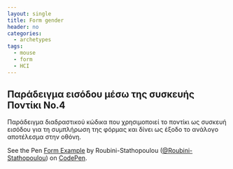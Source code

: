 ```yaml
---
layout: single
title: Form gender
header: no
categories:
  - archetypes
tags:
  - mouse
  - form
  - HCI
---
```



## Παράδειγμα εισόδου μέσω της συσκευής Ποντίκι Νο.4

Παράδειγμα διαδραστικού κώδικα που χρησιμοποιεί το ποντίκι ως συσκευή εισόδου για τη συμπλήρωση της φόρμας και δίνει ως έξοδο το ανάλογο αποτέλεσμα στην οθόνη.

<p data-height="350" data-theme-id="17517" data-slug-hash="vNYZXK" data-default-tab="result" data-user="Roubini-Stathopoulou" class='codepen'>See the Pen <a href='https://codepen.io/Roubini-Stathopoulou/pen/XWOgerG'>Form Example</a> by Roubini-Stathopoulou (<a href='https://codepen.io/Roubini-Stathopoulou'>@Roubini-Stathopoulou</a>) on <a href='https://codepen.io'>CodePen</a>.</p>
<script async src="//assets.codepen.io/assets/embed/ei.js"></script>

